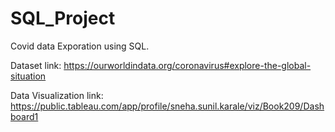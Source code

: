 # SQL_Project
Covid data Exporation using SQL.

Dataset link: https://ourworldindata.org/coronavirus#explore-the-global-situation

Data Visualization link: https://public.tableau.com/app/profile/sneha.sunil.karale/viz/Book209/Dashboard1
